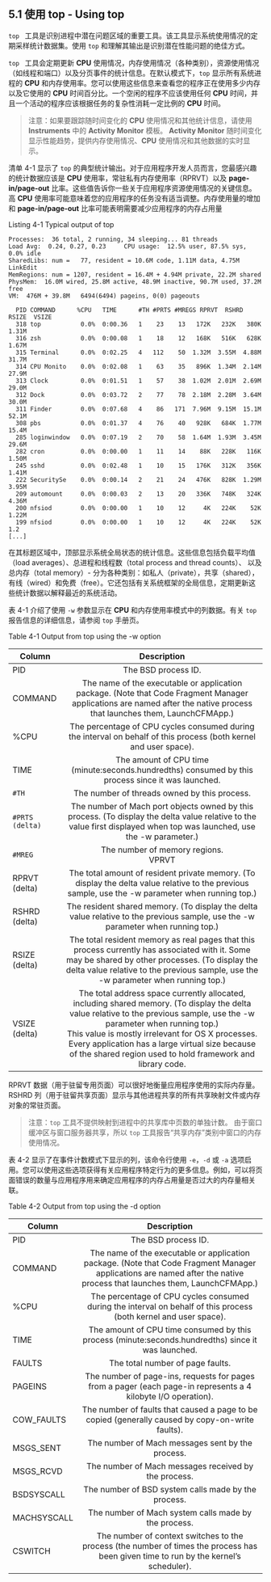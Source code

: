 ## 5.1 使用 top - Using top
`top ` 工具是识别进程中潜在问题区域的重要工具。该工具显示系统使用情况的定期采样统计数据集。使用 `top` 和理解其输出是识别潜在性能问题的绝佳方式。

`top ` 工具会定期更新 **CPU** 使用情况，内存使用情况（各种类别），资源使用情况（如线程和端口）以及分页事件的统计信息。在默认模式下，`top` 显示所有系统进程的 **CPU** 和内存使用率。您可以使用这些信息来查看您的程序正在使用多少内存以及它使用的 **CPU** 时间百分比。一个空闲的程序不应该使用任何 **CPU** 时间，并且一个活动的程序应该根据任务的复杂性消耗一定比例的 **CPU** 时间。

> 注意：如果要跟踪随时间变化的 **CPU** 使用情况和其他统计信息，请使用 **Instruments** 中的 **Activity Monitor** 模板。 **Activity Monitor** 随时间变化显示性能趋势，提供内存使用情况、**CPU** 使用情况和其他数据的实时显示。

清单 4-1 显示了 `top` 的典型统计输出。对于应用程序开发人员而言，您最感兴趣的统计数据应该是 **CPU** 使用率，常驻私有内存使用率（RPRVT）以及 **page-in/page-out** 比率。这些值告诉你一些关于应用程序资源使用情况的关键信息。高 **CPU** 使用率可能意味着您的应用程序的任务没有适当调整。内存使用量的增加和 **page-in/page-out** 比率可能表明需要减少应用程序的内存占用量

Listing 4-1  Typical output of top

```
Processes:  36 total, 2 running, 34 sleeping... 81 threads
Load Avg:  0.24, 0.27, 0.23     CPU usage:  12.5% user, 87.5% sys, 0.0% idle
SharedLibs: num =   77, resident = 10.6M code, 1.11M data, 4.75M LinkEdit
MemRegions: num = 1207, resident = 16.4M + 4.94M private, 22.2M shared
PhysMem:  16.0M wired, 25.8M active, 48.9M inactive, 90.7M used, 37.2M free
VM:  476M + 39.8M   6494(6494) pageins, 0(0) pageouts
 
  PID COMMAND      %CPU   TIME      #TH #PRTS #MREGS RPRVT  RSHRD  RSIZE  VSIZE
  318 top           0.0%  0:00.36   1    23    13   172K   232K   380K  1.31M
  316 zsh           0.0%  0:00.08   1    18    12   168K   516K   628K  1.67M
  315 Terminal      0.0%  0:02.25   4   112    50  1.32M  3.55M  4.88M  31.7M
  314 CPU Monito    0.0%  0:02.08   1    63    35   896K  1.34M  2.14M  27.9M
  313 Clock         0.0%  0:01.51   1    57    38  1.02M  2.01M  2.69M  29.0M
  312 Dock          0.0%  0:03.72   2    77    78  2.18M  2.28M  3.64M  30.0M
  311 Finder        0.0%  0:07.68   4    86   171  7.96M  9.15M  15.1M  52.1M
  308 pbs           0.0%  0:01.37   4    76    40   928K   684K  1.77M  15.4M
  285 loginwindow   0.0%  0:07.19   2    70    58  1.64M  1.93M  3.45M  29.6M
  282 cron          0.0%  0:00.00   1    11    14    88K   228K   116K  1.50M
  245 sshd          0.0%  0:02.48   1    10    15   176K   312K   356K  1.41M
  222 SecuritySe    0.0%  0:00.14   2    21    24   476K   828K  1.29M  3.95M
  209 automount     0.0%  0:00.03   2    13    20   336K   748K   324K  4.36M
  200 nfsiod        0.0%  0:00.00   1    10    12     4K   224K    52K  1.22M
  199 nfsiod        0.0%  0:00.00   1    10    12     4K   224K    52K  1.2
[...]
```

在其标题区域中，顶部显示系统全局状态的统计信息。这些信息包括负载平均值（load averages）、总进程和线程数（total process and thread counts）、 以及总内存（total memory）- 分为各种类别：如私人（private），共享（shared），有线（wired）和免费（free）。它还包括有关系统框架的全局信息，定期更新这些统计数据以解释最近的系统活动。

表 4-1 介绍了使用 `-w` 参数显示在 **CPU** 和内存使用率模式中的列数据。有关 `top` 报告信息的详细信息，请参阅 `top` 手册页。

Table 4-1  Output from top using the -w option

Column|Description  
-|:-:  
PID|The BSD process ID.
COMMAND|The name of the executable or application package. (Note that Code Fragment Manager applications are named after the native process that launches them, LaunchCFMApp.)
%CPU|The percentage of CPU cycles consumed during the interval on behalf of this process (both kernel and user space).
TIME|The amount of CPU time (minute:seconds.hundredths) consumed by this process since it was launched.
`#TH`|The number of threads owned by this process.
`#PRTS (delta)`|The number of Mach port objects owned by this process. (To display the delta value relative to the value first displayed when top was launched, use the -w parameter.)
`#MREG`|The number of memory regions.<br>VPRVT|The private address space currently allocated. (This value is displayed only with the -w parameter.)
RPRVT (delta)|The total amount of resident private memory. (To display the delta value relative to the previous sample, use the -w parameter when running top.)
RSHRD (delta)|The resident shared memory. (To display the delta value relative to the previous sample, use the -w parameter when running top.)
RSIZE (delta)|The total resident memory as real pages that this process currently has associated with it. Some may be shared by other processes. (To display the delta value relative to the previous sample, use the -w parameter when running top.)
VSIZE (delta)|The total address space currently allocated, including shared memory. (To display the delta value relative to the previous sample, use the -w parameter when running top.)<br>This value is mostly irrelevant for OS X processes. Every application has a large virtual size because of the shared region used to hold framework and library code.

RPRVT 数据（用于驻留专用页面）可以很好地衡量应用程序使用的实际内存量。 RSHRD 列（用于驻留共享页面）显示与其他进程共享的所有共享映射文件或内存对象的常驻页面。

> 注意：`top` 工具不提供映射到进程中的共享库中页数的单独计数。
> 由于窗口缓冲区与窗口服务器共享，所以 `top` 工具报告“共享内存”类别中窗口的内存使用情况。

表 4-2 显示了在事件计数模式下显示的列，该命令行使用 `-e`，`-d` 或 `-a` 选项启用。您可以使用这些选项获得有关应用程序特定行为的更多信息。例如，可以将页面错误的数量与应用程序用来确定应用程序的内存占用量是否过大的内存量相关联。

Table 4-2  Output from top using the -d option

Column|Description  
-|:-:  
PID|The BSD process ID.
COMMAND|The name of the executable or application package. (Note that Code Fragment Manager applications are named after the native process that launches them, LaunchCFMApp.)
%CPU|The percentage of CPU cycles consumed during the interval on behalf of this process (both kernel and user space).
TIME|The amount of CPU time consumed by this process (minute:seconds.hundredths) since it was launched.
FAULTS|The total number of page faults.
PAGEINS|The number of page-ins, requests for pages from a pager (each page-in represents a 4 kilobyte I/O operation).
COW_FAULTS|The number of faults that caused a page to be copied (generally caused by copy-on-write faults).
MSGS_SENT|The number of Mach messages sent by the process.
MSGS_RCVD|The number of Mach messages received by the process.
BSDSYSCALL|The number of BSD system calls made by the process.
MACHSYSCALL|The number of Mach system calls made by the process.
CSWITCH|The number of context switches to the process (the number of times the process has been given time to run by the kernel’s scheduler).

